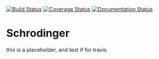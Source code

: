 [![Build Status](https://travis-ci.org/mindjun/Schrodinger.svg?branch=develop)](https://travis-ci.org/mindjun/Schrodinger)
[![Coverage Status](https://coveralls.io/repos/github/mindjun/Schrodinger/badge.svg?branch=develop)](https://coveralls.io/github/mindjun/Schrodinger?branch=develop)
[![Documentation Status](//readthedocs.org/projects/placeholder-obj/badge/?version=latest)](https://placeholder-obj.readthedocs.io/en/latest/?badge=latest)

# Schrodinger
this is a placeholder, and test if for travis
